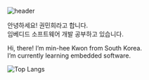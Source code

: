 
![header](https://capsule-render.vercel.app/api?type=slice&color=323C73&height=100&section=header&text=Embedded%20Software&fontSize=80&animation=twinkling&fontColor=D5C2EE)
<!--![header](https://capsule-render.vercel.app/api?type=slice&color=323C73&height=100&section=header&text=Hi!%20I'm%20Min-hee&fontSize=90&animation=twinkling&fontColor=D5C2EE) -->

안녕하세요! 권민희라고 합니다.  
임베디드 소프트웨어 개발 공부하고 있습니다. 

Hi, there! I’m min-hee Kwon from South Korea.  
I’m currently learning embedded software.  

![Top Langs](https://github-readme-stats.vercel.app/api/top-langs/?username=Minhee713&layout=compact)  





 <!--
**Minhee713/Minhee713** is a ✨ _special_ ✨ repository because its `README.md` (this file) appears on your GitHub profile.

Here are some ideas to get you started:

- 🔭 I’m currently working on ...
- 🌱 I’m currently learning ...
- 👯 I’m looking to collaborate on ...
- 🤔 I’m looking for help with ...
- 💬 Ask me about ...
- 📫 How to reach me: ...
- 😄 Pronouns: ...
- ⚡ Fun fact: ...
-->
